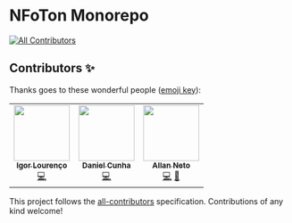 # NFoTon Monorepo
<!-- ALL-CONTRIBUTORS-BADGE:START - Do not remove or modify this section -->
[![All Contributors](https://img.shields.io/badge/all_contributors-3-orange.svg?style=flat-square)](#contributors-)
<!-- ALL-CONTRIBUTORS-BADGE:END -->

## Contributors ✨

Thanks goes to these wonderful people ([emoji key](https://allcontributors.org/docs/en/emoji-key)):

<!-- ALL-CONTRIBUTORS-LIST:START - Do not remove or modify this section -->
<!-- prettier-ignore-start -->
<!-- markdownlint-disable -->
<table>
  <tr>
    <td align="center"><a href="https://github.com/igorlrnc"><img src="https://avatars.githubusercontent.com/u/43149318?v=4?s=100" width="100px;" alt=""/><br /><sub><b>Igor Lourenço</b></sub></a><br /><a href="https://github.com/FotonTech/NFoTon/commits?author=igorlrnc" title="Code">💻</a></td>
    <td align="center"><a href="https://www.linkedin.com/in/danielcunhac/"><img src="https://avatars.githubusercontent.com/u/28742636?v=4?s=100" width="100px;" alt=""/><br /><sub><b>Daniel Cunha</b></sub></a><br /><a href="https://github.com/FotonTech/NFoTon/commits?author=danicunhac" title="Code">💻</a></td>
    <td align="center"><a href="https://github.com/allanneto"><img src="https://avatars.githubusercontent.com/u/54034635?v=4?s=100" width="100px;" alt=""/><br /><sub><b>Allan Neto</b></sub></a><br /><a href="https://github.com/FotonTech/NFoTon/commits?author=allanneto" title="Code">💻</a> <a href="#ideas-allanneto" title="Ideas, Planning, & Feedback">🤔</a></td>
  </tr>
</table>

<!-- markdownlint-restore -->
<!-- prettier-ignore-end -->

<!-- ALL-CONTRIBUTORS-LIST:END -->

This project follows the [all-contributors](https://github.com/all-contributors/all-contributors) specification. Contributions of any kind welcome!